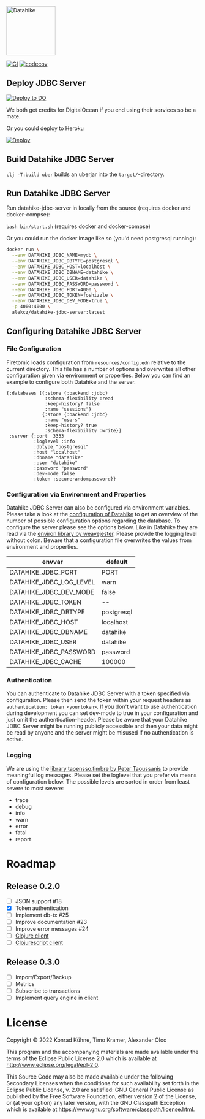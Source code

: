 <p align="left">
    <img alt="Datahike" src="https://raw.githubusercontent.com/replikativ/datahike/main/doc/assets/datahike-logo.svg" height="128em">
</p>

[![CI](https://github.com/alekcz/datahike-jdbc-server/actions/workflows/main.yml/badge.svg)](https://github.com/alekcz/datahike-jdbc-server/actions/workflows/main.yml) [![codecov](https://codecov.io/gh/alekcz/datahike-jdbc-server/branch/main/graph/badge.svg?token=UkLQlpnfbp)](https://codecov.io/gh/alekcz/datahike-jdbc-server)   

## Deploy JDBC Server

[![Deploy to DO](https://www.deploytodo.com/do-btn-blue.svg)](https://cloud.digitalocean.com/apps/new?repo=https://github.com/alekcz/datahike-jdbc-server/tree/main&refcode=a0cfd79e40a2)  

We both get credits for DigitalOcean if you end using their services so be a mate.   

Or you could deploy to Heroku  

[![Deploy](https://www.herokucdn.com/deploy/button.svg)](https://heroku.com/deploy?template=https://github.com/alekcz/datahike-jdbc-server/tree/main)

## Build Datahike JDBC Server

`clj -T:build uber` builds an uberjar into the `target/`-directory.

## Run Datahike JDBC Server

Run datahike-jdbc-server in locally from the source (requires docker and docker-compse):

`bash bin/start.sh` (requires docker and docker-compse)

Or you could run the docker image like so (you'd need postgresql running):

```bash 
docker run \
  --env DATAHIKE_JDBC_NAME=mydb \
  --env DATAHIKE_JDBC_DBTYPE=postgresql \
  --env DATAHIKE_JDBC_HOST=localhost \
  --env DATAHIKE_JDBC_DBNAME=datahike \
  --env DATAHIKE_JDBC_USER=datahike \
  --env DATAHIKE_JDBC_PASSWORD=password \
  --env DATAHIKE_JDBC_PORT=4000 \
  --env DATAHIKE_JDBC_TOKEN=foshizzle \
  --env DATAHIKE_JDBC_DEV_MODE=true \
  -p 4000:4000 \
  alekcz/datahike-jdbc-server:latest 
```

## Configuring Datahike JDBC Server
### File Configuration

Firetomic loads configuration from `resources/config.edn` relative to the
current directory. This file has a number of options and overwrites all other
configuration given via environment or properties. Below you can find an example
to configure both Datahike and the server.
```
{:databases [{:store {:backend :jdbc}
              :schema-flexibility :read
              :keep-history? false
              :name "sessions"}
             {:store {:backend :jdbc}
              :name "users"
              :keep-history? true
              :schema-flexibility :write}]
 :server {:port  3333
          :loglevel :info
          :dbtype "postgresql"
          :host "localhost"
          :dbname "datahike"
          :user "datahike"
          :password "password"
          :dev-mode false
          :token :securerandompassword}}
```

### Configuration via Environment and Properties

Datahike JDBC Server can also be configured via environment variables. 
Please take a look at the [configuration of Datahike](https://github.com/replikativ/datahike/blob/development/doc/config.md) to get an
overview of the number of possible configuration options regarding the database.
To configure the server please see the options below. Like in Datahike they are
read via the [environ library by weavejester](https://github.com/weavejester/environ).
Please provide the logging level without colon. Beware that a configuration file
overwrites the values from environment and properties.

envvar                        | default
------------------------------|-------------
DATAHIKE_JDBC_PORT            | PORT || 4000
DATAHIKE_JDBC_LOG_LEVEL       | warn
DATAHIKE_JDBC_DEV_MODE        | false
DATAHIKE_JDBC_TOKEN           | --
DATAHIKE_JDBC_DBTYPE          | postgresql
DATAHIKE_JDBC_HOST            | localhost
DATAHIKE_JDBC_DBNAME          | datahike
DATAHIKE_JDBC_USER            | datahike
DATAHIKE_JDBC_PASSWORD        | password
DATAHIKE_JDBC_CACHE           | 100000

### Authentication

You can authenticate to Datahike JDBC Server with a token specified via configuration. Please
then send the token within your request headers as `authentication: token <yourtoken>`.
If you don't want to use authentication during development you can set dev-mode to true
in your configuration and just omit the authentication-header. Please be aware that your
Datahike JDBC Server might be running publicly accessible and then your data might be read
by anyone and the server might be misused if no authentication is active.

### Logging

We are using the [library taoensso.timbre by Peter Taoussanis](https://github.com/ptaoussanis/timbre/) to provide
meaningful log messages. Please set the loglevel that you prefer via means
of configuration below. The possible levels are sorted in order from least
severe to most severe:
- trace
- debug
- info
- warn
- error
- fatal
- report

# Roadmap

## Release 0.2.0
- [ ] JSON support #18
- [x] Token authentication
- [ ] Implement db-tx #25
- [ ] Improve documentation #23
- [ ] Improve error messages #24
- [ ] [Clojure client](https://github.com/replikativ/datahike-client/)
- [ ] [Clojurescript client](https://github.com/replikativ/datahike-client/)

## Release 0.3.0
- [ ] Import/Export/Backup
- [ ] Metrics
- [ ] Subscribe to transactions
- [ ] Implement query engine in client

# License

Copyright © 2022 Konrad Kühne, Timo Kramer, Alexander Oloo

This program and the accompanying materials are made available under the
terms of the Eclipse Public License 2.0 which is available at
http://www.eclipse.org/legal/epl-2.0.

This Source Code may also be made available under the following Secondary
Licenses when the conditions for such availability set forth in the Eclipse
Public License, v. 2.0 are satisfied: GNU General Public License as published by
the Free Software Foundation, either version 2 of the License, or (at your
option) any later version, with the GNU Classpath Exception which is available
at https://www.gnu.org/software/classpath/license.html.